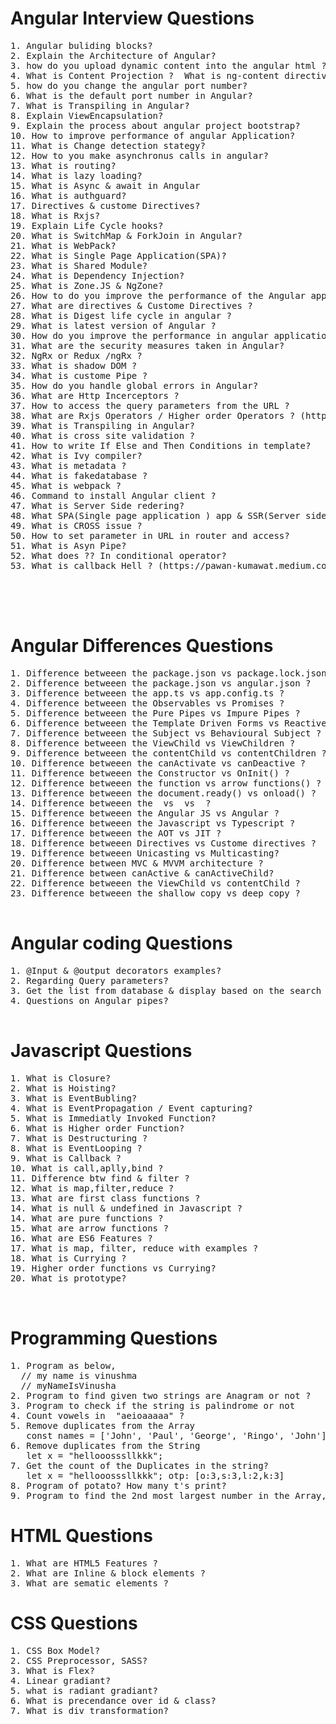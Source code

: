 # Angular Interview Questions
<pre>
1. Angular buliding blocks?
2. Explain the Architecture of Angular?
3. how do you upload dynamic content into the angular html ?
4. What is Content Projection ?  What is ng-content directive in Angular?
5. how do you change the angular port number?
6. What is the default port number in Angular?
7. What is Transpiling in Angular?
8. Explain ViewEncapsulation?
9. Explain the process about angular project bootstrap?
10. How to improve performance of angular Application?
11. What is Change detection stategy?
12. How to you make asynchronus calls in angular?
13. What is routing?
14. What is lazy loading?
15. What is Async & await in Angular
16. What is authguard?
17. Directives & custome Directives?
18. What is Rxjs?
19. Explain Life Cycle hooks?
20. What is SwitchMap & ForkJoin in Angular?
21. What is WebPack?
22. What is Single Page Application(SPA)?
23. What is Shared Module?
24. What is Dependency Injection?
25. What is Zone.JS & NgZone?
26. How to do you improve the performance of the Angular application ?
27. What are directives & Custome Directives ?
28. What is Digest life cycle in angular ?
29. What is latest version of Angular ?
30. How do you improve the performance in angular application ?
31. What are the security measures taken in Angular?
32. NgRx or Redux /ngRx ?
33. What is shadow DOM ?
34. What is custome Pipe ?
35. How do you handle global errors in Angular?
36. What are Http Incerceptors ?
37. How to access the query parameters from the URL ?
38. What are Rxjs Operators / Higher order Operators ? (https://levelup.gitconnected.com/higher-order-mapping-operators-62466243820a)
39. What is Transpiling in Angular?
40. What is cross site validation ? 
41. How to write If Else and Then Conditions in template?
42. What is Ivy compiler?
43. What is metadata ?
44. What is fakedatabase ?
45. What is webpack ?
46. Command to install Angular client ?
47. What is Server Side redering?
48. What SPA(Single page application ) app & SSR(Server side redenring)
49. What is CROSS issue ?
50. How to set parameter in URL in router and access?
51. What is Asyn Pipe?
52. What does ?? In conditional operator?
53. What is callback Hell ? (https://pawan-kumawat.medium.com/avoid-callback-hell-in-angular-code-3537890034b#:~:text=The%20calls%20are%20nested%20and,start%20shaping%20a%20real%20hell.&text=Now%20if%20we%20somehow%20manage,easier%20to%20understand%20for%20anyone.)




</pre>
# Angular Differences Questions
<pre>
1. Difference betweeen the package.json vs package.lock.json ?
2. Difference betweeen the package.json vs angular.json ?
3. Difference betweeen the app.ts vs app.config.ts ?
4. Difference betweeen the Observables vs Promises ?
5. Difference betweeen the Pure Pipes vs Impure Pipes ?
6. Difference betweeen the Template Driven Forms vs Reactive forms ?
7. Difference betweeen the Subject vs Behavioural Subject ?
8. Difference betweeen the ViewChild vs ViewChildren ?
9. Difference betweeen the contentChild vs contentChildren ?
10. Difference betweeen the canActivate vs canDeactive ?
11. Difference betweeen the Constructor vs OnInit() ?
12. Difference betweeen the function vs arrow functions() ?
13. Difference betweeen the document.ready() vs onload() ?
14. Difference betweeen the <ng-content> vs <ng-template> vs <ng-container> ?
15. Difference betweeen the Angular JS vs Angular ?
16. Difference betweeen the Javascript vs Typescript ?
17. Difference betweeen the AOT vs JIT ?
18. Difference betweeen Directives vs Custome directives ?
19. Difference betweeen Unicasting vs Multicasting?
20. Difference between MVC & MVVM architecture ?
21. Difference between canActive & canActiveChild?
22. Difference betweeen the ViewChild vs contentChild ?
23. Difference betweeen the shallow copy vs deep copy ?

</pre>

# Angular coding Questions
<pre>
1. @Input & @output decorators examples?
2. Regarding Query parameters?
3. Get the list from database & display based on the search option?
4. Questions on Angular pipes?

</pre>

# Javascript Questions
<pre>
1. What is Closure?
2. What is Hoisting?
3. What is EventBubling?
4. What is EventPropagation / Event capturing?
5. What is Immediatly Invoked Function?
6. What is Higher order Function?
7. What is Destructuring ?
8. What is EventLooping ?
9. What is Callback ?
10. What is call,aplly,bind ?
11. Difference btw find & filter ?
12. What is map,filter,reduce ?
13. What are first class functions ?
14. What is null & undefined in Javascript ?
14. What are pure functions ?
15. What are arrow functions ?
16. What are ES6 Features ?
17. What is map, filter, reduce with examples ?
18. What is Currying ?
19. Higher order functions vs Currying?
20. What is prototype?


</pre>

# Programming Questions
<pre>
1. Program as below,
  // my name is vinushma
  // myNameIsVinusha
2. Program to find given two strings are Anagram or not ?
3. Program to check if the string is palindrome or not
4. Count vowels in  "aeioaaaaa" ?
5. Remove duplicates from the Array
   const names = ['John', 'Paul', 'George', 'Ringo', 'John'];
6. Remove duplicates from the String
   let x = "hellooosssllkkk";
7. Get the count of the Duplicates in the string?
   let x = "hellooosssllkkk"; otp: [o:3,s:3,l:2,k:3]
8. Program of potato? How many t's print?
9. Program to find the 2nd most largest number in the Array, without using second array
</pre>

# HTML Questions
<pre>
1. What are HTML5 Features ?
2. What are Inline & block elements ?
3. What are sematic elements ?
</pre>



# CSS Questions
<pre>
1. CSS Box Model?
2. CSS Preprocessor, SASS?
3. What is Flex?
4. Linear gradiant?
5. what is radiant gradiant?
6. What is precendance over id & class?
7. What is div transformation?

</pre>


